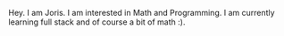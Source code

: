 Hey. I am Joris. I am interested in Math and Programming.
I am currently learning full stack and of course a bit of math :).

<!---
joris68/joris68 is a ✨ special ✨ repository because its `README.md` (this file) appears on your GitHub profile.
You can click the Preview link to take a look at your changes.
--->
